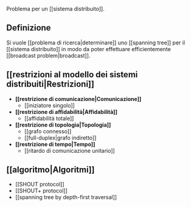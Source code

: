 Problema per un [[sistema distribuito]].

## Definizione

Si vuole [[problema di ricerca|determinare]] uno [[spanning tree]] per il [[sistema distribuito]] in modo da poter effettuare efficientemente [[broadcast problem|broadcast]].

## [[restrizioni al modello dei sistemi distribuiti|Restrizioni]]

- **[[restrizione di comunicazione|Comunicazione]]**
	- [[iniziatore singolo]]
- **[[restrizione di affidabilità|Affidabilità]]**
	- [[affidabilità totale]]
- **[[restrizione di topologia|Topologia]]**
	- [[grafo connesso]]
	- [[full-duplex|grafo indiretto]]
- **[[restrizione di tempo|Tempo]]**
	- [[ritardo di comunicazione unitario]]

## [[algoritmo|Algoritmi]]

- [[SHOUT protocol]]
- [[SHOUT+ protocol]]
- [[spanning tree by depth-first traversal]]
